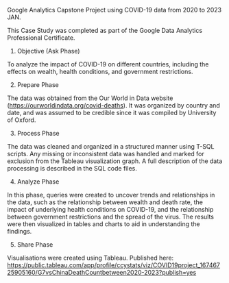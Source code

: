 Google Analytics Capstone Project using COVID-19 data from 2020 to 2023 JAN.

This Case Study was completed as part of the Google Data Analytics Professional Certificate.

1. Objective (Ask Phase)

To analyze the impact of COVID-19 on different countries, including the effects on wealth, health conditions, and government restrictions.

2. Prepare Phase

The data was obtained from the Our World in Data website (https://ourworldindata.org/covid-deaths). It was organized by country and date, and was assumed to be credible since it was compiled by University of Oxford.

3. Process Phase

The data was cleaned and organized in a structured manner using T-SQL scripts. Any missing or inconsistent data was handled and marked for exclusion from the Tableau visualization graph. A full description of the data processing is described in the SQL code files.

4. Analyze Phase

In this phase, queries were created to uncover trends and relationships in the data, such as the relationship between wealth and death rate, the impact of underlying health conditions on COVID-19, and the relationship between government restrictions and the spread of the virus. The results were then visualized in tables and charts to aid in understanding the findings.

5. Share Phase

Visualisations were created using Tableau. 
Published here: https://public.tableau.com/app/profile/ccystats/viz/COVID19project_16746725905160/G7vsChinaDeathCountbetween2020-2023?publish=yes 
